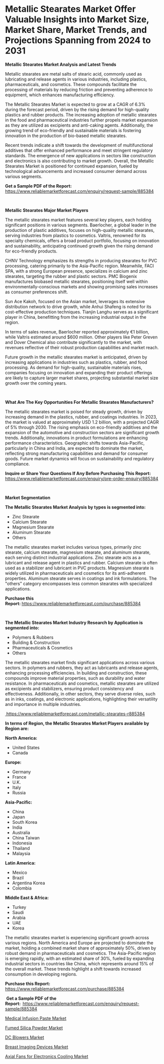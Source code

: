 <p><h1>Metallic Stearates Market Offer Valuable Insights into Market Size, Market Share, Market Trends, and Projections Spanning from 2024 to 2031</h1></p><p><strong>Metallic Stearates Market Analysis and Latest Trends</strong></p>
<p><p>Metallic stearates are metal salts of stearic acid, commonly used as lubricating and release agents in various industries, including plastics, pharmaceuticals, and cosmetics. These compounds facilitate the processing of materials by reducing friction and preventing adherence to equipment, which enhances manufacturing efficiency.</p><p>The Metallic Stearates Market is expected to grow at a CAGR of 6.3% during the forecast period, driven by the rising demand for high-quality plastics and rubber products. The increasing adoption of metallic stearates in the food and pharmaceutical industries further propels market expansion as they are utilized as excipients and anti-caking agents. Additionally, the growing trend of eco-friendly and sustainable materials is fostering innovation in the production of bio-based metallic stearates.</p><p>Recent trends indicate a shift towards the development of multifunctional additives that offer enhanced performance and meet stringent regulatory standards. The emergence of new applications in sectors like construction and electronics is also contributing to market growth. Overall, the Metallic Stearates Market is positioned for continued expansion, fueled by technological advancements and increased consumer demand across various segments.</p></p>
<p><strong>Get a Sample PDF of the Report:&nbsp;</strong> <a href="https://www.reliablemarketforecast.com/enquiry/request-sample/885384?utm_campaign=1082&utm_medium=2&utm_source=Github&utm_content=ia&utm_term=10112024&utm_id=metallic-stearates">https://www.reliablemarketforecast.com/enquiry/request-sample/885384</a></p>
<p>&nbsp;</p>
<p><strong>Metallic Stearates Major Market Players</strong></p>
<p><p>The metallic stearates market features several key players, each holding significant positions in various segments. Baerlocher, a global leader in the production of plastic additives, focuses on high-quality metallic stearates, serving industries from plastics to cosmetics. Valtris, renowned for its specialty chemicals, offers a broad product portfolio, focusing on innovation and sustainability, anticipating continued growth given the rising demand for eco-friendly products.</p><p>CHNV Technology emphasizes its strengths in producing stearates for PVC processing, catering primarily to the Asia-Pacific region. Meanwhile, FACI SPA, with a strong European presence, specializes in calcium and zinc stearates, targeting the rubber and plastic sectors. PMC Biogenix manufactures biobased metallic stearates, positioning itself well within environmentally-conscious markets and showing promising sales increases as consumer preferences shift.</p><p>Sun Ace Kakoh, focused on the Asian market, leverages its extensive distribution network to drive growth, while Anhui Shafeng is noted for its cost-effective production techniques. Tianjin Langhu serves as a significant player in China, benefitting from the increasing industrial output in the region.</p><p>In terms of sales revenue, Baerlocher reported approximately €1 billion, while Valtris estimated around $600 million. Other players like Peter Greven and Dover Chemical also contribute significantly to the market, with revenues reflective of their robust production capabilities and market reach.</p><p>Future growth in the metallic stearates market is anticipated, driven by increasing applications in industries such as plastics, rubber, and food processing. As demand for high-quality, sustainable materials rises, companies focusing on innovation and expanding their product offerings are likely to capture larger market shares, projecting substantial market size growth over the coming years.</p></p>
<p>&nbsp;</p>
<p><strong>What Are The Key Opportunities For Metallic Stearates Manufacturers?</strong></p>
<p><p>The metallic stearates market is poised for steady growth, driven by increasing demand in the plastics, rubber, and coatings industries. In 2023, the market is valued at approximately USD 1.2 billion, with a projected CAGR of 5% through 2030. The rising emphasis on eco-friendly additives and the expansion of the automotive and construction sectors are significant growth trends. Additionally, innovations in product formulations are enhancing performance characteristics. Geographic shifts towards Asia-Pacific, particularly in China and India, are expected to dominate the market, reflecting strong manufacturing capabilities and demand for consumer goods. Future market dynamics will focus on sustainability and regulatory compliance.</p></p>
<p><strong>Inquire or Share Your Questions If Any Before Purchasing This Report:</strong> <a href="https://www.reliablemarketforecast.com/enquiry/pre-order-enquiry/885384?utm_campaign=1082&utm_medium=2&utm_source=Github&utm_content=ia&utm_term=10112024&utm_id=metallic-stearates">https://www.reliablemarketforecast.com/enquiry/pre-order-enquiry/885384</a></p>
<p>&nbsp;</p>
<p><strong>Market Segmentation</strong></p>
<p><strong>The Metallic Stearates Market Analysis by types is segmented into:</strong></p>
<p><ul><li>Zinc Stearate</li><li>Calcium Stearate</li><li>Magnesium Stearate</li><li>Aluminum Stearate</li><li>Others</li></ul></p>
<p><p>The metallic stearates market includes various types, primarily zinc stearate, calcium stearate, magnesium stearate, and aluminum stearate, each serving distinct industrial applications. Zinc stearate acts as a lubricant and release agent in plastics and rubber. Calcium stearate is often used as a stabilizer and lubricant in PVC products. Magnesium stearate is widely utilized in pharmaceuticals and cosmetics for its anti-adherent properties. Aluminum stearate serves in coatings and ink formulations. The "others" category encompasses less common stearates with specialized applications.</p></p>
<p><strong>Purchase this Report:&nbsp;</strong><a href="https://www.reliablemarketforecast.com/purchase/885384?utm_campaign=1082&utm_medium=2&utm_source=Github&utm_content=ia&utm_term=10112024&utm_id=metallic-stearates">https://www.reliablemarketforecast.com/purchase/885384</a></p>
<p>&nbsp;</p>
<p><strong>The Metallic Stearates Market Industry Research by Application is segmented into:</strong></p>
<p><ul><li>Polymers & Rubbers</li><li>Building & Construction</li><li>Pharmaceuticals & Cosmetics</li><li>Others</li></ul></p>
<p><p>The metallic stearates market finds significant applications across various sectors. In polymers and rubbers, they act as lubricants and release agents, enhancing processing efficiencies. In building and construction, these compounds improve material properties, such as durability and water resistance. In pharmaceuticals and cosmetics, metallic stearates are utilized as excipients and stabilizers, ensuring product consistency and effectiveness. Additionally, in other sectors, they serve diverse roles, such as in inks, coatings, and electronic applications, highlighting their versatility and importance in multiple industries.</p></p>
<p><a href="https://www.reliablemarketforecast.com/metallic-stearates-r885384?utm_campaign=1082&utm_medium=2&utm_source=Github&utm_content=ia&utm_term=10112024&utm_id=metallic-stearates">&nbsp;https://www.reliablemarketforecast.com/metallic-stearates-r885384</a></p>
<p><strong>In terms of Region, the Metallic Stearates Market Players available by Region are:</strong></p>
<p>
    <p> <strong> North America: </strong>
        <ul>
            <li>United States</li>
            <li>Canada</li>
        </ul>
        </p> 
    <p> <strong> Europe: </strong>
        <ul>
            <li>Germany</li>
            <li>France</li>
            <li>U.K.</li>
            <li>Italy</li>
            <li>Russia</li>
        </ul>
        </p> 
    <p> <strong> Asia-Pacific: </strong>
        <ul>
            <li>China</li>
            <li>Japan</li>
            <li>South Korea</li>
            <li>India</li>
            <li>Australia</li>
            <li>China Taiwan</li>
            <li>Indonesia</li>
            <li>Thailand</li>
            <li>Malaysia</li>
        </ul>
        </p> 
    <p> <strong> Latin America: </strong>
        <ul>
            <li>Mexico</li>
            <li>Brazil</li>
            <li>Argentina Korea</li>
            <li>Colombia</li>
        </ul>
        </p> 
    <p> <strong> Middle East & Africa: </strong>
        <ul>
            <li>Turkey</li>
            <li>Saudi</li>
            <li>Arabia</li>
            <li>UAE</li>
            <li>Korea</li>
        </ul>
    </p>
    </p>
<p><p>The metallic stearates market is experiencing significant growth across various regions. North America and Europe are projected to dominate the market, holding a combined market share of approximately 50%, driven by robust demand in pharmaceuticals and cosmetics. The Asia-Pacific region is emerging rapidly, with an estimated share of 30%, fueled by expanding industrial sectors in countries like China, which represents around 15% of the overall market. These trends highlight a shift towards increased consumption in developing regions.</p></p>
<p><strong>Purchase this Report: </strong><a href="https://www.reliablemarketforecast.com/purchase/885384?utm_campaign=1082&utm_medium=2&utm_source=Github&utm_content=ia&utm_term=10112024&utm_id=metallic-stearates">https://www.reliablemarketforecast.com/purchase/885384</a></p>
<p>&nbsp;<strong>Get a Sample PDF of the Report:&nbsp;&nbsp;</strong><a href="https://www.reliablemarketforecast.com/enquiry/request-sample/885384?utm_campaign=1082&utm_medium=2&utm_source=Github&utm_content=ia&utm_term=10112024&utm_id=metallic-stearates">https://www.reliablemarketforecast.com/enquiry/request-sample/885384</a></p>
<p><strong></strong></p>
<p><p><a href="https://issuu.com/reportprime-2/docs/medical-infusion-paste-market-size-_b4f27219dd8cf1?utm_campaign=1082&utm_medium=2&utm_source=Github&utm_content=ia&utm_term=10112024&utm_id=metallic-stearates">Medical Infusion Paste Market</a></p><p><a href="https://github.com/judesaxav/Market-Research-Report-List-1/blob/main/fumed-silica-powder-market.md?utm_campaign=1082&utm_medium=2&utm_source=Github&utm_content=ia&utm_term=10112024&utm_id=metallic-stearates">Fumed Silica Powder Market</a></p><p><a href="https://www.linkedin.com/pulse/dc-blowers-market-size-segmentation-trends-growth-analysis-forecast-kulec?utm_campaign=1082&utm_medium=2&utm_source=Github&utm_content=ia&utm_term=10112024&utm_id=metallic-stearates">DC Blowers Market</a></p><p><a href="https://issuu.com/reportprime-2/docs/breast-imaging-devices-market-size-_df135625aa08f9?utm_campaign=1082&utm_medium=2&utm_source=Github&utm_content=ia&utm_term=10112024&utm_id=metallic-stearates">Breast Imaging Devices Market</a></p><p><a href="https://www.linkedin.com/pulse/axial-fans-electronics-cooling-market-overview-forecast-80fqf?utm_campaign=1082&utm_medium=2&utm_source=Github&utm_content=ia&utm_term=10112024&utm_id=metallic-stearates">Axial Fans for Electronics Cooling Market</a></p></p>